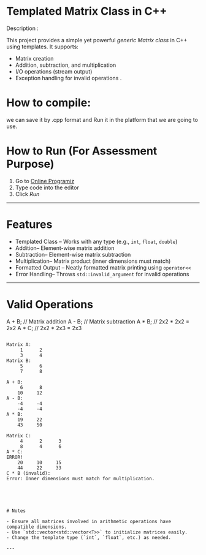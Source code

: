 
# Templated Matrix Class in C++ #

Description :

This project provides a simple yet powerful *generic Matrix class* in C++ using templates. It supports:

- Matrix creation
- Addition, subtraction, and multiplication
- I/O operations (stream output)
- Exception handling for invalid operations
.


# How to compile:
we can save it by 
   .cpp format
and Run it in the platform that we are going to use.

# How to Run (For Assessment Purpose)
 
1. Go to [Online Programiz](https://www.programiz.com/cpp-programming/online-compiler/)
2. Type code into the editor
3. Click *Run*
 




---

# Features

- Templated Class – Works with any type (e.g., `int`, `float`, `double`)
-  Addition– Element-wise matrix addition
-  Subtraction– Element-wise matrix subtraction
- Multiplication– Matrix product (inner dimensions must match)
- Formatted Output – Neatly formatted matrix printing using `operator<<`
- Error Handling– Throws `std::invalid_argument` for invalid operations

---


# Valid Operations

A + B;   // Matrix addition
A - B;   // Matrix subtraction
A * B;   // 2x2 * 2x2 = 2x2
A * C;   // 2x2 * 2x3 = 2x3
```

Matrix A:
     1      2 
     3      4 
Matrix B:
     5      6 
     7      8 

A + B:
     6      8 
    10     12 
A - B:
    -4     -4 
    -4     -4 
A * B:
    19     22 
    43     50 

Matrix C:
     4      2      3 
     8      4      6 
A * C:
ERROR!
    20     10     15 
    44     22     33 
C * B (invalid):
Error: Inner dimensions must match for multiplication.





# Notes

- Ensure all matrices involved in arithmetic operations have compatible dimensions.
- Use `std::vector<std::vector<T>>` to initialize matrices easily.
- Change the template type (`int`, `float`, etc.) as needed.

---

